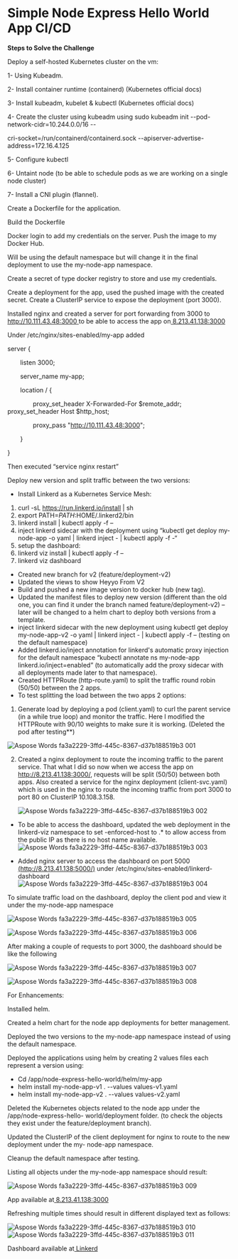 # Simple Node Express Hello World App CI/CD

**Steps to Solve the Challenge** 

Deploy a self-hosted Kubernetes cluster on the vm: 

1-  Using Kubeadm. 

2-  Install container runtime (containerd) (Kubernetes official docs) 

3-  Install kubeadm, kubelet & kubectl (Kubernetes official docs) 

4-  Create the cluster using kubeadm using sudo kubeadm init --pod-network-cidr=10.244.0.0/16 --

cri-socket=/run/containerd/containerd.sock --apiserver-advertise-address=172.16.4.125 

5-  Configure kubectl 

6-  Untaint node (to be able to schedule pods as we are working on a single node cluster) 

7-  Install a CNI plugin (flannel). 

Create a Dockerfile for the application. 

Build the Dockerfile 

Docker login to add my credentials on the server. Push the image to my Docker Hub. 

Will be using the default namespace but will change it in the final deployment to use the my-node-app namespace. 

Create a secret of type docker registry to store and use my credentials. 

Create a deployment for the app, used the pushed image with the created secret. Create a ClusterIP service to expose the deployment (port 3000). 

Installed nginx and created a server for port forwarding from 3000 to[ http://10.111.43.48:3000 ](http://10.111.43.48:3000/)to be able to access the app on[ 8.213.41.138:3000 ](http://8.213.41.138:3000/)

Under /etc/nginx/sites-enabled/my-app added 

server { 

`    `listen 3000; 

`    `server\_name my-app; 

`    `location / { 

`        `proxy\_set\_header   X-Forwarded-For $remote\_addr;         proxy\_set\_header   Host $http\_host; 

`        `proxy\_pass         "http://10.111.43.48:3000"; 

`    `} 

} 

Then executed “service nginx restart” 

Deploy new version and split traffic between the two versions: 

- Install Linkerd as a Kubernetes Service Mesh: 
1. curl -sL https://run.linkerd.io/install | sh 
1. export PATH=$PATH:$HOME/.linkerd2/bin 
1. linkerd install | kubectl apply -f – 
1. inject linkerd sidecar with the deployment using “kubectl get deploy my-node-app -o yaml | linkerd inject - | kubectl apply -f -“ 
1. setup the dashboard: 
1. linkerd viz install | kubectl apply -f – 
1. linkerd viz dashboard 
- Created new branch for v2 (feature/deployment-v2) 
- Updated the views to show Heyyo From V2  
- Build and pushed a new image version to docker hub (new tag). 
- Updated the manifest files to deploy new version (different than the old one, you can find it under the branch named feature/deployment-v2) – later will be changed to a helm chart to deploy both versions from a template. 
- inject linkerd sidecar with the new deployment using kubectl get deploy my-node-app-v2 -o yaml | linkerd inject - | kubectl apply -f – (testing on the default namespace) 
- Added linkerd.io/inject annotation for linkerd's automatic proxy injection for the default namespace “kubectl annotate ns my-node-app linkerd.io/inject=enabled” (to automatically add the proxy sidecar with all deployments made later to that namespace). 
- Created HTTPRoute (http-route.yaml) to split the traffic round robin (50/50) between the 2 apps. 
- To test splitting the load between the two apps 2 options: 
1. Generate load by deploying a pod (client.yaml) to curl the parent service (in a while true loop) and monitor the traffic. Here I modified the HTTPRoute with 90/10 weights to make sure it is working. (Deleted the pod after testing\*\*) 

![Aspose Words fa3a2229-3ffd-445c-8367-d37b188519b3 001](https://github.com/user-attachments/assets/6e506422-9976-4f9e-8fcc-88ade184e548)


2. Created a nginx deployment to route the incoming traffic to the parent service. That what I did so now when we access the app on http://8.213.41.138:3000/, requests will be split (50/50) between both apps. Also created a service for the nginx deployment (client-svc.yaml) which is used in the nginx to route the incoming traffic from port 3000 to port 80 on ClusterIP 10.108.3.158.  

   ![Aspose Words fa3a2229-3ffd-445c-8367-d37b188519b3 002](https://github.com/user-attachments/assets/3cf07f3a-2043-41bf-8b22-56e7ff03df3a)


- To be able to access the dashboard, updated the web deployment in the linkerd-viz namespace to set -enforced-host to .\* to allow access from the public IP as there is no host name available.  
![Aspose Words fa3a2229-3ffd-445c-8367-d37b188519b3 003](https://github.com/user-attachments/assets/e0cbfee8-742d-470e-a881-4bdba1ef8c34)


- Added nginx server to access the dashboard on port 5000 [(http://8.213.41.138:5000/)](http://8.213.41.138:5000/) under /etc/nginx/sites-enabled/linkerd-dashboard 
![Aspose Words fa3a2229-3ffd-445c-8367-d37b188519b3 004](https://github.com/user-attachments/assets/dcc205f5-35eb-4011-8706-10655693ab2b)

To simulate traffic load on the dashboard, deploy the client pod and view it under the my-node-app namespace 

![Aspose Words fa3a2229-3ffd-445c-8367-d37b188519b3 005](https://github.com/user-attachments/assets/0c3f31c9-f0b6-4101-8218-8da751259d62)


![Aspose Words fa3a2229-3ffd-445c-8367-d37b188519b3 006](https://github.com/user-attachments/assets/9582f86c-42d4-457d-8344-a581a0145720)


After making a couple of requests to port 3000, the dashboard should be like the following 

![Aspose Words fa3a2229-3ffd-445c-8367-d37b188519b3 007](https://github.com/user-attachments/assets/85bab428-d325-4b5a-afac-c6ca28aa7a84)


![Aspose Words fa3a2229-3ffd-445c-8367-d37b188519b3 008](https://github.com/user-attachments/assets/716b22ee-37b1-47b1-8e59-32a7a010afd7)


For Enhancements: 

Installed helm. 

Created a helm chart for the node app deployments for better management. 

Deployed the two versions to the my-node-app namespace instead of using the default namespace. 

Deployed the applications using helm by creating 2 values files each represent a version using: 

- Cd /app/node-express-hello-world/helm/my-app 
- helm install my-node-app-v1 . --values values-v1.yaml 
- helm install my-node-app-v2 . --values values-v2.yaml 

Deleted the Kubernetes objects related to the node app under the /app/node-express-hello- world/deployment folder. (to check the objects they exist under the feature/deployment branch). 

Updated the ClusterIP of the client deployment for nginx to route to the new deployment under the my- node-app namespace. 

Cleanup the default namespace after testing. 

Listing all objects under the my-node-app namespace should result: 

![Aspose Words fa3a2229-3ffd-445c-8367-d37b188519b3 009](https://github.com/user-attachments/assets/edeb43c8-89c7-4b01-bf51-4debc07e116a)


App available at[ 8.213.41.138:3000 ](http://8.213.41.138:3000/)

Refreshing multiple times should result in different displayed text as follows: 

![Aspose Words fa3a2229-3ffd-445c-8367-d37b188519b3 010](https://github.com/user-attachments/assets/011064b3-4554-405e-a455-5f0ce53de7aa) ![Aspose Words fa3a2229-3ffd-445c-8367-d37b188519b3 011](https://github.com/user-attachments/assets/580aac8d-e6f3-4264-98fc-3f34d0deacd3)


Dashboard available at[ Linkerd ](http://8.213.41.138:5000/namespaces/my-node-app)

